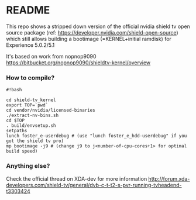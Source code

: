 # README #

This repo shows a stripped down version of the official nvidia shield tv open source package
(ref: https://developer.nvidia.com/shield-open-source) which still allows building a bootimage 
(=KERNEL+initial ramdisk) for Experience 5.0.2/5.1 

It's based on work from nopnop9090  https://bitbucket.org/nopnop9090/shieldtv-kernel/overview

### How to compile? ###
```
#!bash

cd shield-tv_kernel
export TOP=`pwd`
cd vendor/nvidia/licensed-binaries
./extract-nv-bins.sh
cd $TOP
. build/envsetup.sh 
setpaths
lunch foster_e-userdebug # (use "lunch foster_e_hdd-userdebug" if you got the shield tv pro)
mp bootimage -j9 # (change j9 to j<number-of-cpu-cores+1> for optimal build speed)

``` 

### Anything else? ###
Check the official thread on XDA-dev for more information http://forum.xda-developers.com/shield-tv/general/dvb-c-t-t2-s-pvr-running-tvheadend-t3303424
